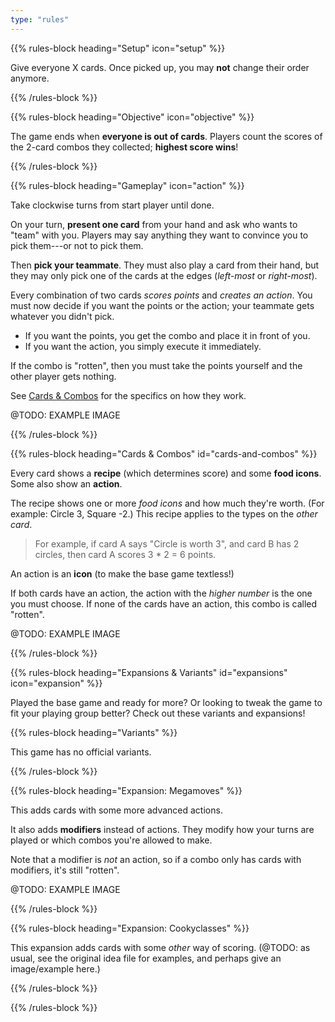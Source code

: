 ```yaml
---
type: "rules"
---
```


{{% rules-block heading="Setup" icon="setup" %}}

Give everyone X cards. Once picked up, you may **not** change their order anymore.

{{% /rules-block %}}

{{% rules-block heading="Objective" icon="objective" %}}

The game ends when **everyone is out of cards**. Players count the scores of the 2-card combos they collected; **highest score wins**!

{{% /rules-block %}}

{{% rules-block heading="Gameplay" icon="action" %}}

Take clockwise turns from start player until done.

On your turn, **present one card** from your hand and ask who wants to "team" with you. Players may say anything they want to convince you to pick them---or not to pick them.

Then **pick your teammate**. They must also play a card from their hand, but they may only pick one of the cards at the edges (_left-most_ or _right-most_).

Every combination of two cards _scores points_ and _creates an action_. You must now decide if you want the points or the action; your teammate gets whatever you didn't pick.

* If you want the points, you get the combo and place it in front of you.
* If you want the action, you simply execute it immediately.

If the combo is "rotten", then you must take the points yourself and the other player gets nothing.

See [Cards & Combos](#cards-and-combos) for the specifics on how they work.

@TODO: EXAMPLE IMAGE

{{% /rules-block %}}

{{% rules-block heading="Cards & Combos" id="cards-and-combos" %}}

Every card shows a **recipe** (which determines score) and some **food icons**. Some also show an **action**.

The recipe shows one or more _food icons_ and how much they're worth. (For example: Circle 3, Square -2.) This recipe applies to the types on the _other card_.

> For example, if card A says "Circle is worth 3", and card B has 2 circles, then card A scores 3 * 2 = 6 points.

An action is an **icon** (to make the base game textless!)

If both cards have an action, the action with the _higher number_ is the one you must choose. If none of the cards have an action, this combo is called "rotten".

@TODO: EXAMPLE IMAGE

{{% /rules-block %}}

{{% rules-block heading="Expansions & Variants" id="expansions" icon="expansion" %}}

Played the base game and ready for more? Or looking to tweak the game to fit your playing group better? Check out these variants and expansions!

{{% rules-block heading="Variants" %}}

This game has no official variants.

{{% /rules-block %}}

{{% rules-block heading="Expansion: Megamoves" %}}

This adds cards with some more advanced actions. 

It also adds **modifiers** instead of actions. They modify how your turns are played or which combos you're allowed to make.

Note that a modifier is _not_ an action, so if a combo only has cards with modifiers, it's still "rotten".

@TODO: EXAMPLE IMAGE

{{% /rules-block %}}

{{% rules-block heading="Expansion: Cookyclasses" %}}

This expansion adds cards with some _other_ way of scoring. (@TODO: as usual, see the original idea file for examples, and perhaps give an image/example here.)

{{% /rules-block %}}

{{% /rules-block %}}

